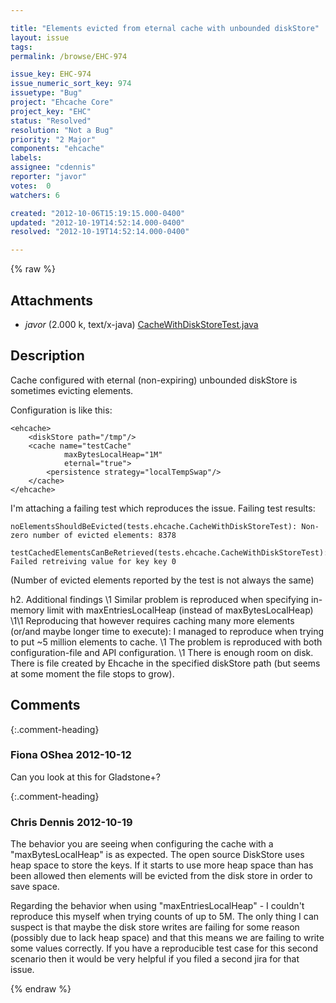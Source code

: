```yaml
---

title: "Elements evicted from eternal cache with unbounded diskStore"
layout: issue
tags: 
permalink: /browse/EHC-974

issue_key: EHC-974
issue_numeric_sort_key: 974
issuetype: "Bug"
project: "Ehcache Core"
project_key: "EHC"
status: "Resolved"
resolution: "Not a Bug"
priority: "2 Major"
components: "ehcache"
labels: 
assignee: "cdennis"
reporter: "javor"
votes:  0
watchers: 6

created: "2012-10-06T15:19:15.000-0400"
updated: "2012-10-19T14:52:14.000-0400"
resolved: "2012-10-19T14:52:14.000-0400"

---
```




{% raw %}


## Attachments
  
* <em>javor</em> (2.000 k, text/x-java) [CacheWithDiskStoreTest.java](/attachments/EHC/EHC-974/CacheWithDiskStoreTest.java)
  



## Description

<div markdown="1" class="description">

Cache configured with eternal (non-expiring) unbounded diskStore is sometimes evicting elements.

Configuration is like this:

```
<ehcache>
	<diskStore path="/tmp"/>
	<cache name="testCache"
			maxBytesLocalHeap="1M"
			eternal="true">
		<persistence strategy="localTempSwap"/>
	</cache>
</ehcache>
```


I'm attaching a failing test which reproduces the issue. Failing test results:

```
noElementsShouldBeEvicted(tests.ehcache.CacheWithDiskStoreTest): Non-zero number of evicted elements: 8378
  testCachedElementsCanBeRetrieved(tests.ehcache.CacheWithDiskStoreTest): Failed retreiving value for key key 0
```


(Number of evicted elements reported by the test is not always the same)

h2. Additional findings
\1 Similar problem is reproduced when specifying in-memory limit with maxEntriesLocalHeap (instead of maxBytesLocalHeap)
\1\1 Reproducing that however requires caching many more elements (or/and maybe longer time to execute): I managed to reproduce when trying to put ~5 million elements to cache.
\1 The problem is reproduced with both configuration-file and API configuration.
\1 There is enough room on disk. There is file created by Ehcache in the specified diskStore path (but seems at some moment the file stops to grow).

</div>

## Comments


{:.comment-heading}
### **Fiona OShea** <span class="date">2012-10-12</span>

<div markdown="1" class="comment">

Can you look at this for Gladstone+?

</div>


{:.comment-heading}
### **Chris Dennis** <span class="date">2012-10-19</span>

<div markdown="1" class="comment">

The behavior you are seeing when configuring the cache with a "maxBytesLocalHeap" is as expected.  The open source DiskStore uses heap space to store the keys.  If it starts to use more heap space than has been allowed then elements will be evicted from the disk store in order to save space.

Regarding the behavior when using "maxEntriesLocalHeap" - I couldn't reproduce this myself when trying counts of up to 5M.  The only thing I can suspect is that maybe the disk store writes are failing for some reason (possibly due to lack heap space) and that this means we are failing to write some values correctly.  If you have a reproducible test case for this second scenario then it would be very helpful if you filed a second jira for that issue.

</div>



{% endraw %}
